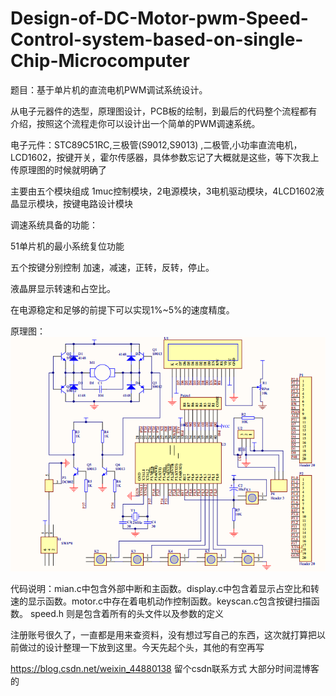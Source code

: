# Design-of-DC-Motor-pwm-Speed-Control-system-based-on-single-Chip-Microcomputer

题目：基于单片机的直流电机PWM调试系统设计。

从电子元器件的选型，原理图设计，PCB板的绘制，到最后的代码整个流程都有介绍，按照这个流程走你可以设计出一个简单的PWM调速系统。

电子元件：STC89C51RC,三极管(S9012,S9013) ,二极管,小功率直流电机，LCD1602，按键开关，霍尔传感器，具体参数忘记了大概就是这些，等下次我上传原理图的时候就明确了

主要由五个模块组成 1muc控制模块，2电源模块，3电机驱动模块，4LCD1602液晶显示模块，按键电路设计模块

调速系统具备的功能：

51单片机的最小系统复位功能

五个按键分别控制 加速，减速，正转，反转，停止。

液晶屏显示转速和占空比。

在电源稳定和足够的前提下可以实现1%~5%的速度精度。

原理图：![image](https://github.com/suggestawy/Pictures/blob/master/%E5%8E%9F%E7%90%86%E5%9B%BE.png)


代码说明：mian.c中包含外部中断和主函数。display.c中包含着显示占空比和转速的显示函数。motor.c中存在着电机动作控制函数。keyscan.c包含按键扫描函数。
speed.h 则是包含着所有的头文件以及参数的定义



注册账号很久了，一直都是用来查资料，没有想过写自己的东西，这次就打算把以前做过的设计整理一下放到这里。今天先起个头，其他的有空再写

https://blog.csdn.net/weixin_44880138 留个csdn联系方式 大部分时间混博客的
